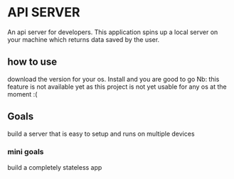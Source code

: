 # API SERVER

An api server for developers.
This application spins up a local server on your machine which returns data saved by the user. 



## how to use
download the version for your os. Install and you are good to go
Nb: this feature is not available yet as this project is not yet usable for any os at the moment :(


## Goals
build a server that is easy to setup and runs on multiple devices

### mini goals
build a completely stateless app